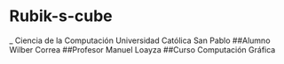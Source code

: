 # Rubik-s-cube

_ Ciencia de la Computación   Universidad Católica San Pablo 
##Alumno Wilber Correa 
##Profesor Manuel Loayza
##Curso Computación Gráfica
